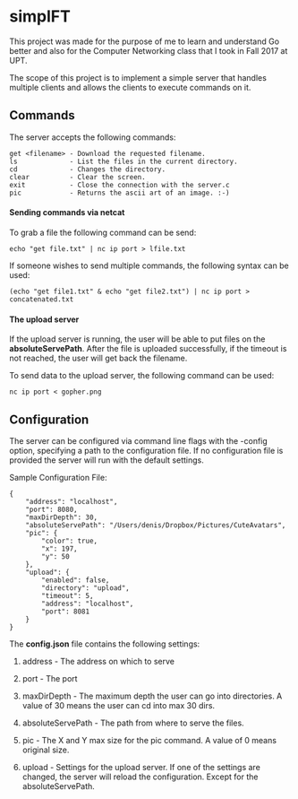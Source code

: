 # simplFT
This project was made for the purpose of me to learn and understand Go better and also for the Computer Networking class
that I took in Fall 2017 at UPT.

The scope of this project is to implement a simple server that handles multiple clients and allows the clients to
execute commands on it.

## Commands

The server accepts the following commands:

```
get <filename> - Download the requested filename.
ls             - List the files in the current directory.
cd             - Changes the directory.
clear          - Clear the screen.
exit           - Close the connection with the server.c
pic            - Returns the ascii art of an image. :-)
```

#### Sending commands via netcat

To grab a file the following command can be send:

```echo "get file.txt" | nc ip port > lfile.txt```

If someone wishes to send multiple commands, the following syntax
can be used:

```(echo "get file1.txt" & echo "get file2.txt") | nc ip port > concatenated.txt```

#### The upload server

If the upload server is running, the user will be able to put files
on the **absoluteServePath**. After the file is uploaded successfully,
if the timeout is not reached, the user will get back the filename.

To send data to the upload server, the following command can be used:

```nc ip port < gopher.png```

## Configuration

The server can be configured via command line flags with the -config option,
specifying a path to the configuration file.
If no configuration file is provided the server will run with the default settings.

Sample Configuration File:
```
{
    "address": "localhost",
    "port": 8080,
    "maxDirDepth": 30,
    "absoluteServePath": "/Users/denis/Dropbox/Pictures/CuteAvatars",
    "pic": {
        "color": true,
        "x": 197,
        "y": 50
    },
    "upload": {
        "enabled": false,
        "directory": "upload",
        "timeout": 5,
        "address": "localhost",
        "port": 8081
    }
}
```

The **config.json** file contains the following settings:

1. address           - The address on which to serve

2. port              - The port

3. maxDirDepth       - The maximum depth the user can go into directories. A value of 30 means the user can cd into max 30 dirs.

4. absoluteServePath - The path from where to serve the files.

5. pic               - The X and Y max size for the pic command. A value of 0 means original size.

6. upload            - Settings for the upload server.
If one of the settings are changed, the server will reload the configuration.
Except for the absoluteServePath.
